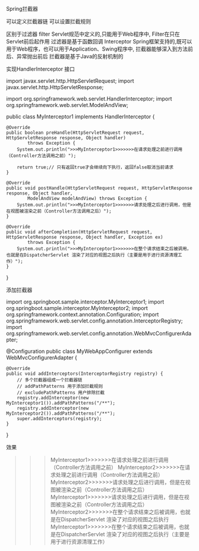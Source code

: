 
Spring拦截器

可以定义拦截器链
可以设置拦截规则

区别于过滤器
filter
Servlet规范中定义的,只能用于Web程序中,
Filter在只在Servlet前后起作用
过滤器是基于函数回调
Interceptor 
Spring框架支持的,既可以用于Web程序，也可以用于Application、Swing程序中,
拦截器能够深入到方法前后、异常抛出前后
拦截器是基于Java的反射机制的


实现HandlerInterceptor 接口

import javax.servlet.http.HttpServletRequest;
import javax.servlet.http.HttpServletResponse;

import org.springframework.web.servlet.HandlerInterceptor;
import org.springframework.web.servlet.ModelAndView;

public class MyInterceptor1 implements HandlerInterceptor {

    @Override
    public boolean preHandle(HttpServletRequest request, HttpServletResponse response, Object handler)
            throws Exception {
        System.out.println(">>>MyInterceptor1>>>>>>>在请求处理之前进行调用（Controller方法调用之前）");

        return true;// 只有返回true才会继续向下执行，返回false取消当前请求
    }

    @Override
    public void postHandle(HttpServletRequest request, HttpServletResponse response, Object handler,
            ModelAndView modelAndView) throws Exception {
        System.out.println(">>>MyInterceptor1>>>>>>>请求处理之后进行调用，但是在视图被渲染之前（Controller方法调用之后）");
    }

    @Override
    public void afterCompletion(HttpServletRequest request, HttpServletResponse response, Object handler, Exception ex)
            throws Exception {
        System.out.println(">>>MyInterceptor1>>>>>>>在整个请求结束之后被调用，也就是在DispatcherServlet 渲染了对应的视图之后执行（主要是用于进行资源清理工作）");
    }

}


添加拦截器


import org.springboot.sample.interceptor.MyInterceptor1;
import org.springboot.sample.interceptor.MyInterceptor2;
import org.springframework.context.annotation.Configuration;
import org.springframework.web.servlet.config.annotation.InterceptorRegistry;
import org.springframework.web.servlet.config.annotation.WebMvcConfigurerAdapter;

@Configuration
public class MyWebAppConfigurer extends WebMvcConfigurerAdapter {

    @Override
    public void addInterceptors(InterceptorRegistry registry) {
        // 多个拦截器组成一个拦截器链
        // addPathPatterns 用于添加拦截规则
        // excludePathPatterns 用户排除拦截
        registry.addInterceptor(new MyInterceptor1()).addPathPatterns("/**");
        registry.addInterceptor(new MyInterceptor2()).addPathPatterns("/**");
        super.addInterceptors(registry);
    }

}


效果
>>>MyInterceptor1>>>>>>>在请求处理之前进行调用（Controller方法调用之前）
>>>MyInterceptor2>>>>>>>在请求处理之前进行调用（Controller方法调用之前）
>>>MyInterceptor2>>>>>>>请求处理之后进行调用，但是在视图被渲染之前（Controller方法调用之后）
>>>MyInterceptor1>>>>>>>请求处理之后进行调用，但是在视图被渲染之前（Controller方法调用之后）
>>>MyInterceptor2>>>>>>>在整个请求结束之后被调用，也就是在DispatcherServlet 渲染了对应的视图之后执行
>>>MyInterceptor1>>>>>>>在整个请求结束之后被调用，也就是在DispatcherServlet 渲染了对应的视图之后执行（主要是用于进行资源清理工作）